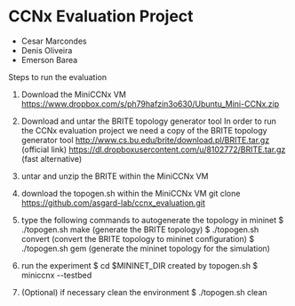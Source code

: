 CCNx Evaluation Project
=======================

* Cesar Marcondes
* Denis Oliveira
* Emerson Barea

Steps to run the evaluation

1. Download the MiniCCNx VM
https://www.dropbox.com/s/ph79hafzin3o630/Ubuntu_Mini-CCNx.zip

2. Download and untar the BRITE topology generator tool
In order to run the CCNx evaluation project
we need a copy of the BRITE topology generator tool
http://www.cs.bu.edu/brite/download.pl/BRITE.tar.gz (official link)
https://dl.dropboxusercontent.com/u/8102772/BRITE.tar.gz (fast alternative)

3. untar and unzip the BRITE within the MiniCCNx VM

4. download the topogen.sh within the MiniCCNx VM
git clone https://github.com/asgard-lab/ccnx_evaluation.git

5. type the following commands to autogenerate the topology in mininet
$ ./topogen.sh make (generate the BRITE topology)
$ ./topogen.sh convert (convert the BRITE topology to mininet configuration)
$ ./topogen.sh gem (generate the mininet topology for the simulation)

6. run the experiment
$ cd $MININET_DIR created by topogen.sh
$ miniccnx --testbed

7. (Optional) if necessary clean the environment
$ ./topogen.sh clean
